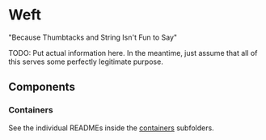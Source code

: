 # Weft

"Because Thumbtacks and String Isn't Fun to Say"

TODO: Put actual information here. In the meantime, just assume that all of this serves some perfectly legitimate purpose.

## Components

### Containers

See the individual READMEs inside the [containers]() subfolders.
